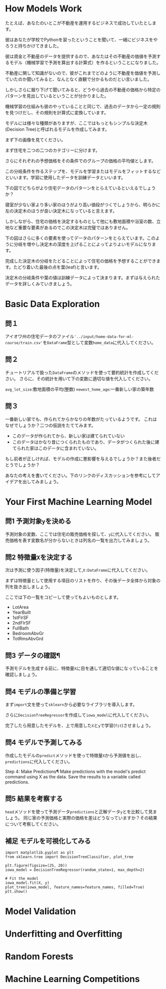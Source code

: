 
# How Models Work

たとえば、あなたのいとこが不動産を運用するビジネスで成功していたとします。

彼はあなたが学校でPythonを習ったということを聞いて、一緒にビジネスをやろうと持ちかけてきました。

彼は資金と不動産のデータを提供するので、あなたはその不動産の価値を予測するモデル（機械学習で予測を算出する計算式）を作るということになりました。

不動産に関して知識がないので、彼がこれまでどのように不動産を価値を予測していたのか聞いてみると、なんとなく直観で分かるものだとい言いました。

しかしさらに掘り下げて聞いてみると、どうやら過去の不動産の価格から特定のパターンを見出しているということが分かりました。

機械学習の仕組みも彼のやっていることと同じで、過去のデータから一定の規則を見つけだし、その規則を計算式に変換しています。

モデルには様々な種類がありますが、ここではもっともシンプルな決定木(Decision Tree)と呼ばれるモデルを作成してみます。

まず下の画像を見てください。

まず住宅を二つの二つのカテゴリーに分けます。

さらにそれぞれの予想価格をその条件でのグループの価格の平均値とします。

この分岐条件を作るステップを、モデルを学習またはモデルをフィットするなどといいます。学習に使用したデータを訓練データといいます。

下の図でどちらがより住宅データのパターンをとらえているといえるでしょうか？

寝室が少ない家より多い家のほうがより高い値段がつくでしょうから、明らかに左の決定木のほうが良い決定木になっていると言えます。

しかしながら、住宅の価格を決定するものとして他にも敷地面積や浴室の数、立地など重要な要素があるのでこの決定木は完璧ではありません。

下の図はさらに多くの要素を使ってデータのパターンをとらえています。このように分岐を増やし決定木の深度を上げることによってよりよいモデルになります。

完成した決定木の分岐をたどることによって住宅の価格を予想することができます。たどり着いた最後の点を葉(leaf)と言います。

決定木の分岐条件や葉の値は訓練データによって決まります。まずは与えられたデータを詳しくみていきましょう。

# Basic Data Exploration

## 問１
アイオワ州の住宅データのファイル`'../input/home-data-for-ml-course/train.csv'`を`DataFrame`型として変数`home_data`に代入してください。

## 問２
チュートリアルで扱った`DataFrame`のメソッドを使って要約統計を作成してください。
さらに、その統計を用いて下の変数に適切な値を代入してください。

`avg_lot_size`:敷地面積の平均(整数)
`newest_home_age`:一番新しい家の築年数

## 問３
一番新しい家でも、作られてからかなりの年数がたっているようです。
これはなぜでしょうか？二つの仮説をたててみます。

- このデータが作られてから、新しい家は建てられていない
- このデータはかなり昔につくられたものであり、データがつくられた後に建てられた家はこのデータに含まれていない。

もし前者が正しければ、モデルの作成に悪影響を与えるでしょうか？また後者だとうでしょうか？

あなたの考えを書いてください。下のリンクのディスカッションを参考にしてアイデアを出してみましょう。

# Your First Machine Learning Model

## 問1 予測対象`y`を決める
予測対象の変数、ここでは住宅の販売価格を探して、`y`に代入してください。
販売価格を表す変数名が分からないときは列名の一覧を出力してみましょう。

## 問2 特徴量`X`を決定する
次は予測に使う因子(特徴量)を決定して,`X:DataFrame`に代入してください。

まずは特徴量として使用する項目のリストを作り、その後データ全体から対象の列を抜き出しましょう。

ここでは下の一覧をコピーして使ってもよいものとします。

- LotArea
- YearBuilt
- 1stFlrSF
- 2ndFlrSF
- FullBath
- BedroomAbvGr
- TotRmsAbvGrd

## 問3 データの確認¶
予測モデルを生成する前に、特徴量`X`に目を通して適切な値になっていることを確認しましょう。

## 問4 モデルの準備と学習
まず`import`文を使って`sklearn`から必要なライブラリを導入します。

さらに`DecisionTreeRegressor`を作成して`iowa_model`に代入してください。

完了したら用意したモデルを、上で用意した`X`と`y`で学習(`fit`)させましょう。

## 問4 モデルで予測してみる

作成したモデルの`predict`メソッドを使って特徴量`X`から予測値を出し、`predictions`に代入してください。

Step 4: Make Predictions¶
Make predictions with the model's predict command using X as the data. Save the results to a variable called predictions.

## 問5 結果を考察する
`head`メソッドを使って予測データ`predictions`と正解データ`y`とを比較して見ましょう。
同じ家の予測価格と実際の価格を差はどうなっていますか？その結果について考察してください。

## 補足 モデルを可視化してみる
```
import matplotlib.pyplot as plt
from sklearn.tree import DecisionTreeClassifier, plot_tree

plt.figure(figsize=(25, 20))
iowa_model = DecisionTreeRegressor(random_state=1, max_depth=2)

# Fit the model
iowa_model.fit(X, y)
plot_tree(iowa_model, feature_names=feature_names, filled=True)
plt.show()
```

# Model Validation

# Underfitting and Overfitting

# Random Forests

# Machine Learning Competitions